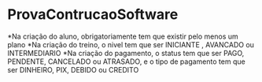 # ProvaContrucaoSoftware

*Na criação do aluno, obrigatoriamente tem que existir pelo menos um plano
*Na criação do treino, o nivel tem que ser INICIANTE , AVANCADO ou INTERMEDIARIO
*Na criação do pagamento, o status tem que ser PAGO, PENDENTE, CANCELADO ou ATRASADO, e o tipo de pagamento tem que ser DINHEIRO, PIX, DEBIDO ou CREDITO
